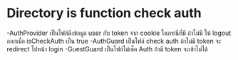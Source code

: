 # Directory is function check auth

-AuthProvider เป็นไฟล์ดึงข้อมูล user กับ token จาก cookie ในกรณีที่มี ถ้าไม่มี ให้ logout ออกเมื่อ isCheckAuth เป็น true
-AuthGuard เป็นไฟล์ check auth ถ้าไม่มี token จะ redirect ไปหน้า login
-GuestGuard เป็นไฟล์ไม่เช็ค Auth ถ้ามี token จะเข้าไม่ได้